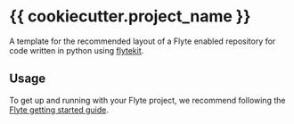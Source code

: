 # {{ cookiecutter.project_name }}

A template for the recommended layout of a Flyte enabled repository for code written in python using [flytekit](https://docs.flyte.org/en/latest/api/flytekit/docs_index.html).

## Usage

To get up and running with your Flyte project, we recommend following the
[Flyte getting started guide](https://docs.flyte.org/en/latest/getting_started_with_workflow_development/index.html).
